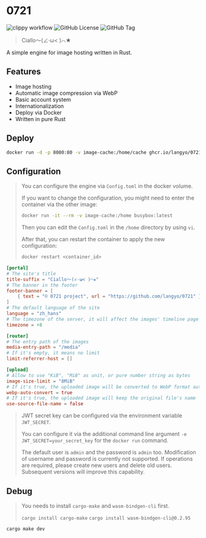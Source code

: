 # 0721

![clippy workflow](https://img.shields.io/github/actions/workflow/status/langyo/0721/publish.yml)
![GitHub License](https://img.shields.io/github/license/langyo/0721)
![GitHub Tag](https://img.shields.io/github/v/tag/langyo/0721)

> Ciallo～(∠·ω< )⌒★

A simple engine for image hosting written in Rust.

## Features

- Image hosting
- Automatic image compression via WebP
- Basic account system
- Internationalization
- Deploy via Docker
- Written in pure Rust

## Deploy

```bash
docker run -d -p 8080:80 -v image-cache:/home/cache ghcr.io/langyo/0721:latest
```

## Configuration

> You can configure the engine via `Config.toml` in the docker volume.
>
> If you want to change the configuration, you might need to enter the container via the other image:
>
> ```bash
> docker run -it --rm -v image-cache:/home busybox:latest
> ```
>
> Then you can edit the `Config.toml` in the `/home` directory by using `vi`.
>
> After that, you can restart the container to apply the new configuration:
>
> ```bash
> docker restart <container_id>
> ```

```toml
[portal]
# The site's title
title-suffix = "Ciallo～(∠·ω< )⌒★"
# The banner in the footer
footer-banner = [
    { text = "© 0721 project", url = "https://github.com/langyo/0721" },
]
# The default language of the site
language = "zh_hans"
# The timezone of the server, it will affect the images' timeline page
timezone = +8

[router]
# The entry path of the images
media-entry-path = "/media"
# If it's empty, it means no limit
limit-referrer-host = []

[upload]
# Allow to use "KiB", "MiB" as unit, or pure number string as bytes
image-size-limit = "8MiB"
# If it's true, the uploaded image will be converted to WebP format automatically
webp-auto-convert = true
# If it's true, the uploaded image will keep the original file's name
use-source-file-name = false
```

> JWT secret key can be configured via the environment variable `JWT_SECRET`.
>
> You can configure it via the additional command line argument `-e JWT_SECRET=your_secret_key` for the `docker run` command.
>
> The default user is `admin` and the password is `admin` too. Modification of username and password is currently not supported. If operations are required, please create new users and delete old users. Subsequent versions will improve this capability.

## Debug

> You needs to install `cargo-make` and `wasm-bindgen-cli` first.
>
> `cargo install cargo-make`
> `cargo install wasm-bindgen-cli@0.2.95`

```bash
cargo make dev
```
